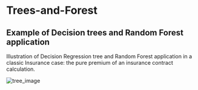 # Trees-and-Forest

## Example of Decision trees and Random Forest application 

Illustration of Decision Regression tree and Random Forest application in a classic Insurance case: the pure premium of an insurance contract calculation.

![tree_image](https://user-images.githubusercontent.com/46381506/175452586-639c0e8d-5c85-4cb2-a9db-fbffd10e36ee.jpg)
